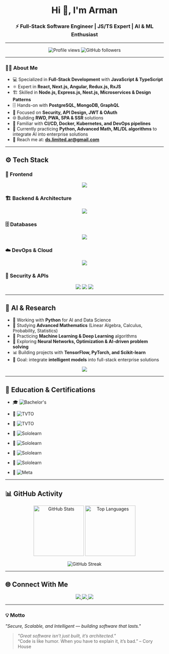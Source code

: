 <!-- Profile README -->

<h1 align="center">Hi 👋, I'm Arman</h1>
<h3 align="center">⚡ Full-Stack Software Engineer | JS/TS Expert | AI & ML Enthusiast</h3>

---

<p align="center">
  <img src="https://komarev.com/ghpvc/?username=ds-index&label=Profile%20Views&color=0e75b6&style=flat" alt="Profile views" />
  <img src="https://img.shields.io/github/followers/ds-index?label=Followers&style=social" alt="GitHub followers"/>
</p>

---

### 🧑‍💻 About Me
- 💻 Specialized in **Full-Stack Development** with **JavaScript & TypeScript**  
- ⚛️ Expert in **React, Next.js, Angular, Redux.js, RxJS**  
- 🏗️ Skilled in **Node.js, Express.js, Nest.js, Microservices & Design Patterns**  
- 🗄️ Hands-on with **PostgreSQL, MongoDB, GraphQL**  
- 🔐 Focused on **Security, API Design, JWT & OAuth**  
- 🌐 Building **RWD, PWA, SPA & SSR** solutions  
- 🚀 Familiar with **CI/CD, Docker, Kubernetes, and DevOps pipelines**  
- 🤖 Currently practicing **Python, Advanced Math, ML/DL algorithms** to integrate AI into enterprise solutions  
- 📧 Reach me at: **ds.limited.ar@gmail.com**  

---

## ⚙️ Tech Stack

### 🎨 Frontend  
<p align="center">
  <img src="https://skillicons.dev/icons?i=js,ts,react,next,redux,angular,rxjs,sass" />
</p>

### 🏗️ Backend & Architecture  
<p align="center">
  <img src="https://skillicons.dev/icons?i=nodejs,express,nestjs,graphql" />
</p>

### 🗄️ Databases  
<p align="center">
  <img src="https://skillicons.dev/icons?i=postgres,mongodb" />
</p>

### ☁️ DevOps & Cloud  
<p align="center">
  <img src="https://skillicons.dev/icons?i=docker,kubernetes,githubactions" />
</p>

### 🔐 Security & APIs  
<p align="center">
  <img src="https://img.shields.io/badge/API%20Design-0A0A0A?style=for-the-badge&logo=swagger&logoColor=white"/>
  <img src="https://img.shields.io/badge/JWT-000000?style=for-the-badge&logo=jsonwebtokens&logoColor=white"/>
  <img src="https://img.shields.io/badge/OAuth-4285F4?style=for-the-badge&logo=google&logoColor=white"/>
</p>

---

## 🧠 AI & Research  

- 🐍 Working with **Python** for AI and Data Science  
- 📘 Studying **Advanced Mathematics** (Linear Algebra, Calculus, Probability, Statistics)  
- 🤖 Practicing **Machine Learning & Deep Learning** algorithms  
- 🧩 Exploring **Neural Networks, Optimization & AI-driven problem solving**  
- 📊 Building projects with **TensorFlow, PyTorch, and Scikit-learn**  
- 🎯 Goal: integrate **intelligent models** into full-stack enterprise solutions  

<p align="center">
  <img src="https://skillicons.dev/icons?i=python,tensorflow,pytorch" />
</p>

---

## 🏅 Education & Certifications  

- 🎓 ![Bachelor's](https://img.shields.io/badge/Bachelor%20Degree-Computer%20Engineering-2E86C1?style=for-the-badge&logo=graduationcap&logoColor=white)  

- 📜 ![TVTO](https://img.shields.io/badge/TVTO-JavaScript%20%2F%20HTML%20%2F%20CSS-28B463?style=for-the-badge&logo=w3c&logoColor=white)  
- 📜 ![TVTO](https://img.shields.io/badge/TVTO-C%23%20.NET-884EA0?style=for-the-badge&logo=dotnet&logoColor=white)  

- 📜 ![Sololearn](https://img.shields.io/badge/SoloLearn-JavaScript-F39C12?style=for-the-badge&logo=javascript&logoColor=white)  
- 📜 ![Sololearn](https://img.shields.io/badge/SoloLearn-C%23%20.NET-512BD4?style=for-the-badge&logo=dotnet&logoColor=white)  
- 📜 ![Sololearn](https://img.shields.io/badge/SoloLearn-Angular-DD0031?style=for-the-badge&logo=angular&logoColor=white)  
- 📜 ![Sololearn](https://img.shields.io/badge/SoloLearn-Python-3776AB?style=for-the-badge&logo=python&logoColor=white)  

- 📜 ![Meta](https://img.shields.io/badge/Meta-React-61DAFB?style=for-the-badge&logo=react&logoColor=black)  

---

## 📊 GitHub Activity  

<p align="center">
  <img src="https://github-readme-stats.vercel.app/api?username=ds-index&show_icons=true&theme=radical" alt="GitHub Stats" height="160"/>
  <img src="https://github-readme-stats.vercel.app/api/top-langs/?username=ds-index&layout=compact&theme=radical" alt="Top Languages" height="160"/>
</p>

<p align="center">
  <img src="https://github-readme-streak-stats.herokuapp.com/?user=ds-index&theme=radical" alt="GitHub Streak"/>
</p>

---

## 🌐 Connect With Me
<p align="center">
  <a href="https://github.com/ds-index" target="_blank">
    <img src="https://img.shields.io/badge/GitHub-100000?style=for-the-badge&logo=github&logoColor=white"/>
  </a>
  <a href="https://www.linkedin.com/in/arman-ds-b3b967291" target="_blank">
    <img src="https://img.shields.io/badge/LinkedIn-0A66C2?style=for-the-badge&logo=linkedin&logoColor=white"/>
  </a>
  <a href="mailto:ds.limited.ar@gmail.com">
    <img src="https://img.shields.io/badge/Email-D14836?style=for-the-badge&logo=gmail&logoColor=white"/>
  </a>
</p>

---

### 💡 Motto
*"Secure, Scalable, and Intelligent — building software that lasts."*  
> *"Great software isn’t just built, it’s architected."*  
> “Code is like humor. When you have to explain it, it’s bad.” – Cory House
